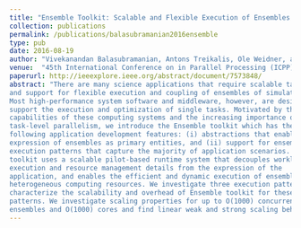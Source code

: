 ```yaml
---
title: "Ensemble Toolkit: Scalable and Flexible Execution of Ensembles of Tasks"
collection: publications
permalink: /publications/balasubramanian2016ensemble
type: pub
date: 2016-08-19
author: "Vivekanandan Balasubramanian, Antons Treikalis, Ole Weidner, and Shantenu Jha"
venue:  "45th International Conference on in Parallel Processing (ICPP), pp. 458-463. IEEE, 2016"
paperurl: http://ieeexplore.ieee.org/abstract/document/7573848/
abstract: "There are many science applications that require scalable task-level parallelism
and support for flexible execution and coupling of ensembles of simulations. 
Most high-performance system software and middleware, however, are designed to 
support the execution and optimization of single tasks. Motivated by the missing
capabilities of these computing systems and the increasing importance of 
task-level parallelism, we introduce the Ensemble toolkit which has the 
following application development features: (i) abstractions that enable the 
expression of ensembles as primary entities, and (ii) support for ensemble-based 
execution patterns that capture the majority of application scenarios. Ensemble
toolkit uses a scalable pilot-based runtime system that decouples workload 
execution and resource management details from the expression of the 
application, and enables the efficient and dynamic execution of ensembles on 
heterogeneous computing resources. We investigate three execution patterns and 
characterize the scalability and overhead of Ensemble toolkit for these 
patterns. We investigate scaling properties for up to O(1000) concurrent 
ensembles and O(1000) cores and find linear weak and strong scaling behavior. "
---
```

